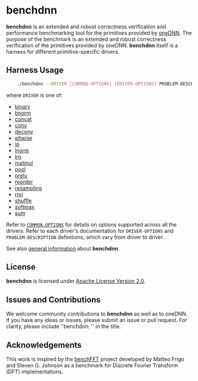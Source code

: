# benchdnn

**benchdnn** is an extended and robust correctness verification and performance
benchmarking tool for the primitives provided by
[oneDNN](https://github.com/oneapi-src/oneDNN). The purpose of the benchmark is
an extended and robust correctness verification of the primitives provided by
oneDNN. **benchdnn** itself is a harness for different primitive-specific
drivers.

## Harness Usage
``` sh
    ./benchdnn --DRIVER [COMMON-OPTIONS] [DRIVER-OPTIONS] PROBLEM-DESCRIPTION
```

where `DRIVER` is one of:
* [binary](doc/driver_binary.md)
* [bnorm](doc/driver_bnorm.md)
* [concat](doc/driver_concat.md)
* [conv](doc/driver_conv.md)
* [deconv](doc/driver_conv.md)
* [eltwise](doc/driver_eltwise.md)
* [ip](doc/driver_ip.md)
* [lnorm](doc/driver_lnorm.md)
* [lrn](doc/driver_lrn.md)
* [matmul](doc/driver_matmul.md)
* [pool](doc/driver_pool.md)
* [prelu](doc/driver_prelu.md)
* [reorder](doc/driver_reorder.md)
* [resampling](doc/driver_resampling.md)
* [rnn](doc/driver_rnn.md)
* [shuffle](doc/driver_shuffle.md)
* [softmax](doc/driver_softmax.md)
* [sum](doc/driver_sum.md)

Refer to [`COMMON-OPTIONS`](doc/knobs_common.md) for details on options
supported across all the drivers. Refer to each driver's documentation for
`DRIVER-OPTIONS` and `PROBLEM-DESCRIPTION` definitions, which vary from driver
to driver.

See also [general information](doc/benchdnn_general_info.md) about
**benchdnn**.

## License

**benchdnn** is licensed under
[Apache License Version 2.0](http://www.apache.org/licenses/LICENSE-2.0).

## Issues and Contributions

We welcome community contributions to **benchdnn** as well as to oneDNN.
If you have any ideas or issues, please submit an issue or pull request. For
clarity, please include ''benchdnn: '' in the title.

## Acknowledgements

This work is inspired by the [benchFFT](http://www.fftw.org/benchfft/) project
developed by Matteo Frigo and Steven G. Johnson as a benchmark for
Discrete Fourier Transform (DFT) implementations.
